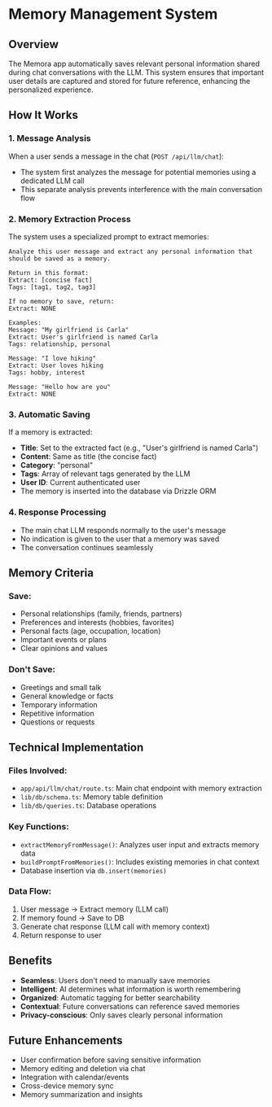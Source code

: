 # Memory Management System

## Overview

The Memora app automatically saves relevant personal information shared during chat conversations with the LLM. This system ensures that important user details are captured and stored for future reference, enhancing the personalized experience.

## How It Works

### 1. Message Analysis

When a user sends a message in the chat (`POST /api/llm/chat`):

- The system first analyzes the message for potential memories using a dedicated LLM call
- This separate analysis prevents interference with the main conversation flow

### 2. Memory Extraction Process

The system uses a specialized prompt to extract memories:

```
Analyze this user message and extract any personal information that should be saved as a memory.

Return in this format:
Extract: [concise fact]
Tags: [tag1, tag2, tag3]

If no memory to save, return:
Extract: NONE

Examples:
Message: "My girlfriend is Carla"
Extract: User's girlfriend is named Carla
Tags: relationship, personal

Message: "I love hiking"
Extract: User loves hiking
Tags: hobby, interest

Message: "Hello how are you"
Extract: NONE
```

### 3. Automatic Saving

If a memory is extracted:

- **Title**: Set to the extracted fact (e.g., "User's girlfriend is named Carla")
- **Content**: Same as title (the concise fact)
- **Category**: "personal"
- **Tags**: Array of relevant tags generated by the LLM
- **User ID**: Current authenticated user
- The memory is inserted into the database via Drizzle ORM

### 4. Response Processing

- The main chat LLM responds normally to the user's message
- No indication is given to the user that a memory was saved
- The conversation continues seamlessly

## Memory Criteria

### Save:

- Personal relationships (family, friends, partners)
- Preferences and interests (hobbies, favorites)
- Personal facts (age, occupation, location)
- Important events or plans
- Clear opinions and values

### Don't Save:

- Greetings and small talk
- General knowledge or facts
- Temporary information
- Repetitive information
- Questions or requests

## Technical Implementation

### Files Involved:

- `app/api/llm/chat/route.ts`: Main chat endpoint with memory extraction
- `lib/db/schema.ts`: Memory table definition
- `lib/db/queries.ts`: Database operations

### Key Functions:

- `extractMemoryFromMessage()`: Analyzes user input and extracts memory data
- `buildPromptFromMemories()`: Includes existing memories in chat context
- Database insertion via `db.insert(memories)`

### Data Flow:

1. User message → Extract memory (LLM call)
2. If memory found → Save to DB
3. Generate chat response (LLM call with memory context)
4. Return response to user

## Benefits

- **Seamless**: Users don't need to manually save memories
- **Intelligent**: AI determines what information is worth remembering
- **Organized**: Automatic tagging for better searchability
- **Contextual**: Future conversations can reference saved memories
- **Privacy-conscious**: Only saves clearly personal information

## Future Enhancements

- User confirmation before saving sensitive information
- Memory editing and deletion via chat
- Integration with calendar/events
- Cross-device memory sync
- Memory summarization and insights
